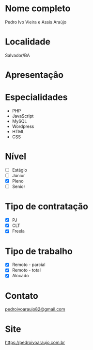 # Nome completo
Pedro Ivo Vieira e Assis Araújo

# Localidade
Salvador/BA

# Apresentação

# Especialidades
* PHP
* JavaScript
* MySQL
* Wordpress
* HTML
* CSS

# Nível
- [ ] Estágio 
- [ ] Júnior 
- [x] Pleno 
- [ ] Senior

# Tipo de contratação
- [x] PJ 
- [x] CLT 
- [x] Freela

# Tipo de trabalho
- [x] Remoto - parcial 
- [x] Remoto - total 
- [x] Alocado

# Contato
pedroivoaraujo82@gmail.com

# Site
https://pedroivoaraujo.com.br

